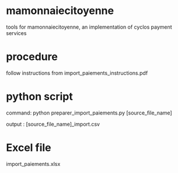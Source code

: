 # mamonnaiecitoyenne
tools for mamonnaiecitoyenne, an implementation of cyclos payment services

# procedure

follow instructions from import_paiements_instructions.pdf

# python script

command: python preparer_import_paiements.py [source_file_name]

output : [source_file_name]_import.csv

# Excel file

import_paiements.xlsx
